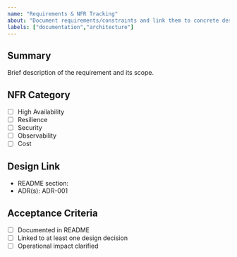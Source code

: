 ```yaml
---
name: "Requirements & NFR Tracking"
about: "Document requirements/constraints and link them to concrete design decisions (ALB + ASG)"
labels: ["documentation","architecture"]
---
```


## Summary
Brief description of the requirement and its scope.

## NFR Category
- [ ] High Availability
- [ ] Resilience
- [ ] Security
- [ ] Observability
- [ ] Cost

## Design Link
- README section: <!-- link -->
- ADR(s): ADR-001

## Acceptance Criteria
- [ ] Documented in README
- [ ] Linked to at least one design decision
- [ ] Operational impact clarified
